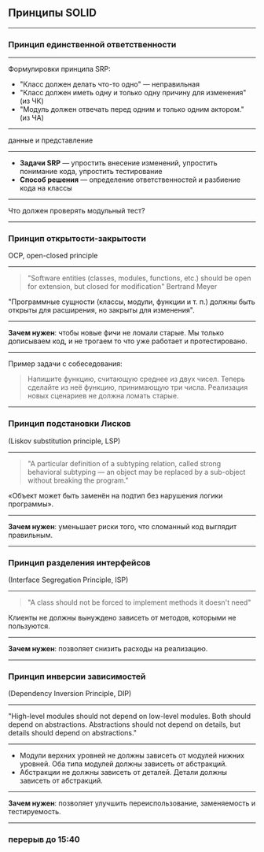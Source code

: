 
## Принципы SOLID

---
### Принцип единственной ответственности

---

Формулировки принципа SRP:
- "Класс должен делать что-то одно" — неправильная
- "Класс должен иметь одну и только одну причину для изменения" (из ЧК)
- "Модуль должен отвечать перед одним и только одним актором." (из ЧА)

---

данные и представление

---

- **Задачи SRP** — упростить внесение изменений, упростить понимание кода, упростить тестирование
- **Способ решения** — определение ответственностей и разбиение кода на классы

---

Что должен проверять модульный тест?

---
### Принцип открытости-закрытости

OCP, open-closed principle

---

> "Software entities (classes, modules, functions, etc.) should be open for extension, but closed for modification" Bertrand Meyer

"Программные сущности (классы, модули, функции и т. п.) должны быть открыты для расширения, но закрыты для изменения".

---

**Зачем нужен**: чтобы новые фичи не ломали старые. Мы только дописываем код, и не трогаем то что уже работает и протестировано.

---

Пример задачи с собеседования:

> Напишите функцию, считающую среднее из двух чисел. Теперь сделайте из неё функцию, принимающую три числа. Реализация новых сценариев не должна ломать старые.

---

### Принцип подстановки Лисков

(Liskov substitution principle, LSP)

---

> "A particular definition of a subtyping relation, called strong behavioral subtyping — an object may be replaced by a sub-object without breaking the program."

«Объект может быть заменён на подтип без нарушения логики программы».

---

**Зачем нужен**: уменьшает риски того, что сломанный код выглядит правильным.

---

### Принцип разделения интерфейсов

(Interface Segregation Principle, ISP)

---

> "A class should not be forced to implement methods it doesn't need"

Клиенты не должны вынуждено зависеть от методов, которыми не пользуются.

---

**Зачем нужен**: позволяет снизить расходы на реализацию.

---

### Принцип инверсии зависимостей

(Dependency Inversion Principle, DIP)

---

"High-level modules should not depend on low-level modules. Both should depend on abstractions. Abstractions should not depend on details, but details should depend on abstractions."

---

- Модули верхних уровней не должны зависеть от модулей нижних уровней. Оба типа модулей должны зависеть от абстракций.
- Абстракции не должны зависеть от деталей. Детали должны зависеть от абстракций.

---

**Зачем нужен**: позволяет улучшить переиспользование, заменяемость и тестируемость. 

---

### перерыв до 15:40
